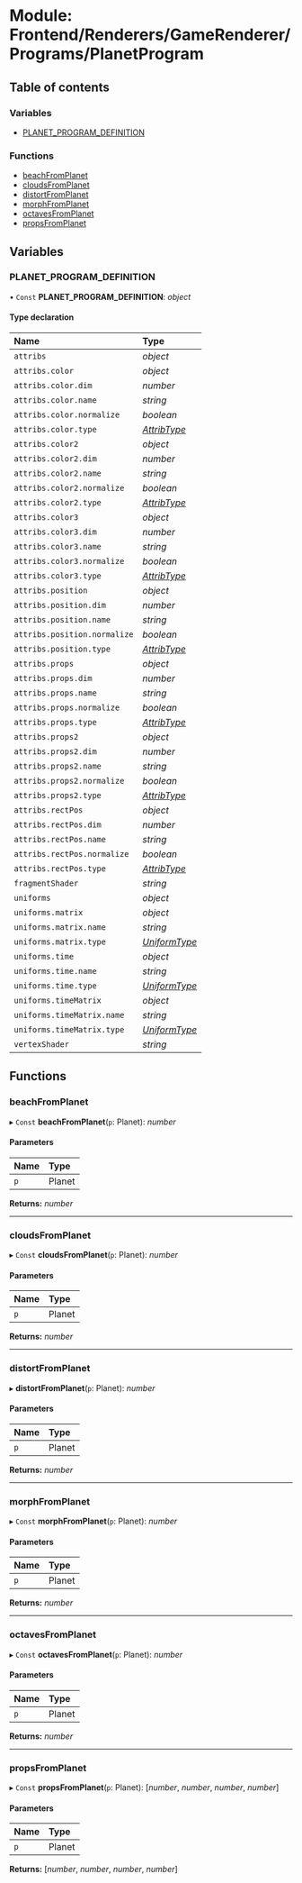 # Module: Frontend/Renderers/GameRenderer/Programs/PlanetProgram

## Table of contents

### Variables

- [PLANET_PROGRAM_DEFINITION](frontend_renderers_gamerenderer_programs_planetprogram.md#planet_program_definition)

### Functions

- [beachFromPlanet](frontend_renderers_gamerenderer_programs_planetprogram.md#beachfromplanet)
- [cloudsFromPlanet](frontend_renderers_gamerenderer_programs_planetprogram.md#cloudsfromplanet)
- [distortFromPlanet](frontend_renderers_gamerenderer_programs_planetprogram.md#distortfromplanet)
- [morphFromPlanet](frontend_renderers_gamerenderer_programs_planetprogram.md#morphfromplanet)
- [octavesFromPlanet](frontend_renderers_gamerenderer_programs_planetprogram.md#octavesfromplanet)
- [propsFromPlanet](frontend_renderers_gamerenderer_programs_planetprogram.md#propsfromplanet)

## Variables

### PLANET_PROGRAM_DEFINITION

• `Const` **PLANET_PROGRAM_DEFINITION**: _object_

#### Type declaration

| Name                         | Type                                                                                 |
| :--------------------------- | :----------------------------------------------------------------------------------- |
| `attribs`                    | _object_                                                                             |
| `attribs.color`              | _object_                                                                             |
| `attribs.color.dim`          | _number_                                                                             |
| `attribs.color.name`         | _string_                                                                             |
| `attribs.color.normalize`    | _boolean_                                                                            |
| `attribs.color.type`         | [_AttribType_](../enums/frontend_renderers_gamerenderer_enginetypes.attribtype.md)   |
| `attribs.color2`             | _object_                                                                             |
| `attribs.color2.dim`         | _number_                                                                             |
| `attribs.color2.name`        | _string_                                                                             |
| `attribs.color2.normalize`   | _boolean_                                                                            |
| `attribs.color2.type`        | [_AttribType_](../enums/frontend_renderers_gamerenderer_enginetypes.attribtype.md)   |
| `attribs.color3`             | _object_                                                                             |
| `attribs.color3.dim`         | _number_                                                                             |
| `attribs.color3.name`        | _string_                                                                             |
| `attribs.color3.normalize`   | _boolean_                                                                            |
| `attribs.color3.type`        | [_AttribType_](../enums/frontend_renderers_gamerenderer_enginetypes.attribtype.md)   |
| `attribs.position`           | _object_                                                                             |
| `attribs.position.dim`       | _number_                                                                             |
| `attribs.position.name`      | _string_                                                                             |
| `attribs.position.normalize` | _boolean_                                                                            |
| `attribs.position.type`      | [_AttribType_](../enums/frontend_renderers_gamerenderer_enginetypes.attribtype.md)   |
| `attribs.props`              | _object_                                                                             |
| `attribs.props.dim`          | _number_                                                                             |
| `attribs.props.name`         | _string_                                                                             |
| `attribs.props.normalize`    | _boolean_                                                                            |
| `attribs.props.type`         | [_AttribType_](../enums/frontend_renderers_gamerenderer_enginetypes.attribtype.md)   |
| `attribs.props2`             | _object_                                                                             |
| `attribs.props2.dim`         | _number_                                                                             |
| `attribs.props2.name`        | _string_                                                                             |
| `attribs.props2.normalize`   | _boolean_                                                                            |
| `attribs.props2.type`        | [_AttribType_](../enums/frontend_renderers_gamerenderer_enginetypes.attribtype.md)   |
| `attribs.rectPos`            | _object_                                                                             |
| `attribs.rectPos.dim`        | _number_                                                                             |
| `attribs.rectPos.name`       | _string_                                                                             |
| `attribs.rectPos.normalize`  | _boolean_                                                                            |
| `attribs.rectPos.type`       | [_AttribType_](../enums/frontend_renderers_gamerenderer_enginetypes.attribtype.md)   |
| `fragmentShader`             | _string_                                                                             |
| `uniforms`                   | _object_                                                                             |
| `uniforms.matrix`            | _object_                                                                             |
| `uniforms.matrix.name`       | _string_                                                                             |
| `uniforms.matrix.type`       | [_UniformType_](../enums/frontend_renderers_gamerenderer_enginetypes.uniformtype.md) |
| `uniforms.time`              | _object_                                                                             |
| `uniforms.time.name`         | _string_                                                                             |
| `uniforms.time.type`         | [_UniformType_](../enums/frontend_renderers_gamerenderer_enginetypes.uniformtype.md) |
| `uniforms.timeMatrix`        | _object_                                                                             |
| `uniforms.timeMatrix.name`   | _string_                                                                             |
| `uniforms.timeMatrix.type`   | [_UniformType_](../enums/frontend_renderers_gamerenderer_enginetypes.uniformtype.md) |
| `vertexShader`               | _string_                                                                             |

## Functions

### beachFromPlanet

▸ `Const` **beachFromPlanet**(`p`: Planet): _number_

#### Parameters

| Name | Type   |
| :--- | :----- |
| `p`  | Planet |

**Returns:** _number_

---

### cloudsFromPlanet

▸ `Const` **cloudsFromPlanet**(`p`: Planet): _number_

#### Parameters

| Name | Type   |
| :--- | :----- |
| `p`  | Planet |

**Returns:** _number_

---

### distortFromPlanet

▸ **distortFromPlanet**(`p`: Planet): _number_

#### Parameters

| Name | Type   |
| :--- | :----- |
| `p`  | Planet |

**Returns:** _number_

---

### morphFromPlanet

▸ `Const` **morphFromPlanet**(`p`: Planet): _number_

#### Parameters

| Name | Type   |
| :--- | :----- |
| `p`  | Planet |

**Returns:** _number_

---

### octavesFromPlanet

▸ `Const` **octavesFromPlanet**(`p`: Planet): _number_

#### Parameters

| Name | Type   |
| :--- | :----- |
| `p`  | Planet |

**Returns:** _number_

---

### propsFromPlanet

▸ `Const` **propsFromPlanet**(`p`: Planet): [*number*, *number*, *number*, *number*]

#### Parameters

| Name | Type   |
| :--- | :----- |
| `p`  | Planet |

**Returns:** [*number*, *number*, *number*, *number*]
